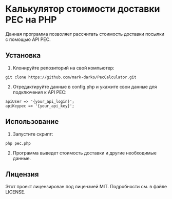 # Калькулятор стоимости доставки PEC на PHP

Данная программа позволяет рассчитать стоимость доставки посылки с помощью API PEC.
## Установка
1. Клонируйте репозиторий на свой компьютер:
```
git clone https://github.com/mark-darko/PecCalculator.git
```
2. Отредактируйте данные в config.php и укажите свои данные для подключения к API PEC:
```
apiUser => '{your_api_login}';
apiKeypec => '{your_api_key}';
```
## Использование
1. Запустите скрипт:
```
php pec.php
```
2. Программа выведет стоимость доставки и другие необходимые данные.
## Лицензия
Этот проект лицензирован под лицензией MIT. Подробности см. в файле LICENSE.